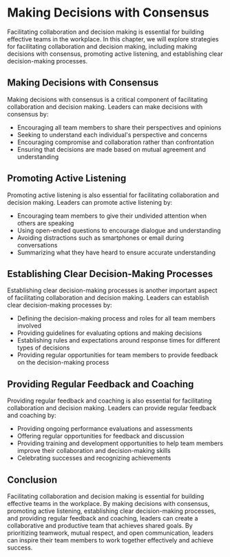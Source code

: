 Making Decisions with Consensus
==========================================================================================

Facilitating collaboration and decision making is essential for building effective teams in the workplace. In this chapter, we will explore strategies for facilitating collaboration and decision making, including making decisions with consensus, promoting active listening, and establishing clear decision-making processes.

Making Decisions with Consensus
-------------------------------

Making decisions with consensus is a critical component of facilitating collaboration and decision making. Leaders can make decisions with consensus by:

* Encouraging all team members to share their perspectives and opinions
* Seeking to understand each individual's perspective and concerns
* Encouraging compromise and collaboration rather than confrontation
* Ensuring that decisions are made based on mutual agreement and understanding

Promoting Active Listening
--------------------------

Promoting active listening is also essential for facilitating collaboration and decision making. Leaders can promote active listening by:

* Encouraging team members to give their undivided attention when others are speaking
* Using open-ended questions to encourage dialogue and understanding
* Avoiding distractions such as smartphones or email during conversations
* Summarizing what they have heard to ensure accurate understanding

Establishing Clear Decision-Making Processes
--------------------------------------------

Establishing clear decision-making processes is another important aspect of facilitating collaboration and decision making. Leaders can establish clear decision-making processes by:

* Defining the decision-making process and roles for all team members involved
* Providing guidelines for evaluating options and making decisions
* Establishing rules and expectations around response times for different types of decisions
* Providing regular opportunities for team members to provide feedback on the decision-making process

Providing Regular Feedback and Coaching
---------------------------------------

Providing regular feedback and coaching is also essential for facilitating collaboration and decision making. Leaders can provide regular feedback and coaching by:

* Providing ongoing performance evaluations and assessments
* Offering regular opportunities for feedback and discussion
* Providing training and development opportunities to help team members improve their collaboration and decision-making skills
* Celebrating successes and recognizing achievements

Conclusion
----------

Facilitating collaboration and decision making is essential for building effective teams in the workplace. By making decisions with consensus, promoting active listening, establishing clear decision-making processes, and providing regular feedback and coaching, leaders can create a collaborative and productive team that achieves shared goals. By prioritizing teamwork, mutual respect, and open communication, leaders can inspire their team members to work together effectively and achieve success.
